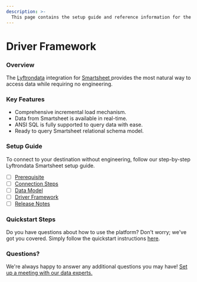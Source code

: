 ```yaml
---
description: >-
  This page contains the setup guide and reference information for the Smartsheet source connector.
---
```


# Driver Framework

### Overview

The [Lyftrondata](https://www.lyftrondata.com/) integration for [Smartsheet](https://www.lyftrondata.com/integration/smartsheet/)[ ](https://www.lyftrondata.com/integration/smartsheet/)provides the most natural way to access data while requiring no engineering.

### Key Features

* Comprehensive incremental load mechanism.
* Data from Smartsheet is available in real-time.&#x20;
* ANSI SQL is fully supported to query data with ease.
* Ready to query Smartsheet relational schema model.

### Setup Guide

To connect to your destination without engineering, follow our step-by-step Lyftrondata Smartsheet setup guide.

* [ ] [Prerequisite](../../business-analytics/smartsheet/prerequisite.md)
* [ ] [Connection Steps](../../business-analytics/smartsheet/connection-steps.md)
* [ ] [Data Model](../../business-analytics/smartsheet/data-model/)
* [ ] [Driver Framework](../../business-analytics/smartsheet/driver-framework/)
* [ ] [Release Notes](../../business-analytics/smartsheet/release-notes.md)

### Quickstart Steps

Do you have questions about how to use the platform? Don't worry; we've got you covered. Simply follow the quickstart instructions [here](../../../quickstart-steps.md).

### Questions? <a href="#questions" id="questions"></a>

We're always happy to answer any additional questions you may have! [Set up a meeting with our data experts.](https://www.lyftrondata.com/book-a-meeting/)



